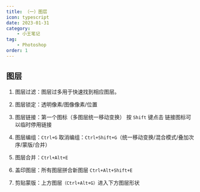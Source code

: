```yaml
---
title: （一）图层
icon: typescript
date: 2023-01-31
category:
    - 小王笔记
tag: 
    - Photoshop
order: 1
---
```



## 图层
1. 图层过滤：图层过多用于快速找到相应图层。

2. 图层锁定：透明像素/图像像素/位置

3. 图层链接：第一个图标（多图层统一移动变换） 按 `Shift` 键点击
链接图标可以临时停用链接

4. 图层编组：`Ctrl+G` 取消编组：`Ctrl+Shift+G`（统一移动变换/混合模式/叠加次序/蒙版/合并）

5. 图层合并：`Ctrl+Alt+E`

6. 盖印图层：所有图层拼合新图层 `Ctrl+Alt+Shift+E`

7. 剪贴蒙版：上方图层`（Ctrl+Alt+G）`进入下方图层形状

